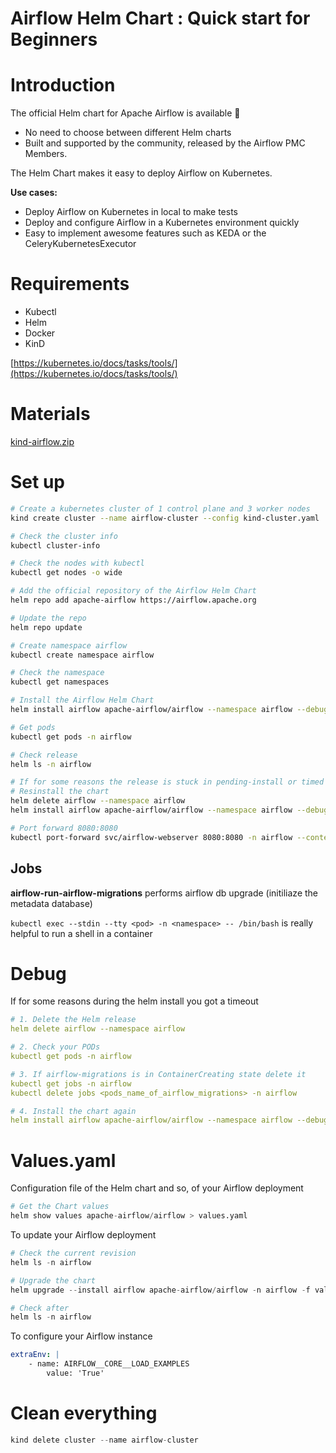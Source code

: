 # Airflow Helm Chart : Quick start for Beginners

# Introduction

The official Helm chart for Apache Airflow is available 🥳

- No need to choose between different Helm charts
- Built and supported by the community, released by the Airflow PMC Members.

The Helm Chart makes it easy to deploy Airflow on Kubernetes.

**Use cases:**

- Deploy Airflow on Kubernetes in local to make tests
- Deploy and configure Airflow in a Kubernetes environment quickly
- Easy to implement awesome features such as KEDA or the CeleryKubernetesExecutor

# Requirements

- Kubectl
- Helm
- Docker
- KinD

[https://kubernetes.io/docs/tasks/tools/](https://kubernetes.io/docs/tasks/tools/)

# Materials

[kind-airflow.zip](media/kind-airflow.zip)

# Set up

```bash
# Create a kubernetes cluster of 1 control plane and 3 worker nodes
kind create cluster --name airflow-cluster --config kind-cluster.yaml

# Check the cluster info
kubectl cluster-info

# Check the nodes with kubectl
kubectl get nodes -o wide

# Add the official repository of the Airflow Helm Chart
helm repo add apache-airflow https://airflow.apache.org

# Update the repo
helm repo update

# Create namespace airflow
kubectl create namespace airflow

# Check the namespace 
kubectl get namespaces

# Install the Airflow Helm Chart
helm install airflow apache-airflow/airflow --namespace airflow --debug

# Get pods
kubectl get pods -n airflow

# Check release
helm ls -n airflow

# If for some reasons the release is stuck in pending-install or timed out
# Resinstall the chart
helm delete airflow --namespace airflow
helm install airflow apache-airflow/airflow --namespace airflow --debug —timeout 10m0s

# Port forward 8080:8080
kubectl port-forward svc/airflow-webserver 8080:8080 -n airflow --context kind-airflow-cluster
```

## Jobs

**airflow-run-airflow-migrations** performs airflow db upgrade (initiliaze the metadata database)

`kubectl exec --stdin --tty <pod> -n <namespace> -- /bin/bash` is really helpful to run a shell in a container

# Debug

If for some reasons during the helm install you got a timeout

```yaml
# 1. Delete the Helm release
helm delete airflow --namespace airflow

# 2. Check your PODs
kubectl get pods -n airflow

# 3. If airflow-migrations is in ContainerCreating state delete it
kubectl get jobs -n airflow
kubectl delete jobs <pods_name_of_airflow_migrations> -n airflow

# 4. Install the chart again
helm install airflow apache-airflow/airflow --namespace airflow --debug --timeout 10m0s
```

# Values.yaml

Configuration file of the Helm chart and so, of your Airflow deployment

```python
# Get the Chart values
helm show values apache-airflow/airflow > values.yaml
```

To update your Airflow deployment

```python
# Check the current revision
helm ls -n airflow

# Upgrade the chart
helm upgrade --install airflow apache-airflow/airflow -n airflow -f values.yaml --debug

# Check after
helm ls -n airflow
```

To configure your Airflow instance

```yaml
extraEnv: |
	- name: AIRFLOW__CORE__LOAD_EXAMPLES
		value: 'True'
```

# Clean everything

```python
kind delete cluster --name airflow-cluster
```